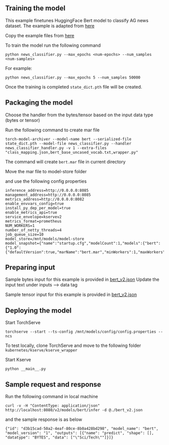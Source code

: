 ## Training the model

This example finetunes HuggingFace Bert model to classify AG news dataset. The example is adapted from [here](https://github.com/mlflow/mlflow-torchserve/tree/master/examples/E2EBert)

Copy the example files from [here](https://github.com/mlflow/mlflow-torchserve/tree/master/examples/E2EBert)

To train the model run the following command

```
python news_classifier.py --max_epochs <num-epochs> --num_samples <num-samples>
```

For example:

```
python news_classifier.py --max_epochs 5 --num_samples 50000
```

Once the training is completed `state_dict.pth` file will be created.

## Packaging the model

Choose the handler from the bytes/tensor based on the input data type (bytes or tensor)

Run the following command to create mar file

```
torch-model-archiver --model-name bert --serialized-file state_dict.pth --model-file news_classifier.py --handler news_classifier_handler.py -v 1 --extra-files "class_mapping.json,bert_base_uncased_vocab.txt,wrapper.py"
```

The command will create `bert.mar` file in current directory

Move the mar file to model-store folder 

and use the following config properties

```
inference_address=http://0.0.0.0:8085
management_address=http://0.0.0.0:8085
metrics_address=http://0.0.0.0:8082
enable_envvars_config=true
install_py_dep_per_model=true
enable_metrics_api=true
service_envelope=kservev2
metrics_format=prometheus
NUM_WORKERS=1
number_of_netty_threads=4
job_queue_size=10
model_store=/mnt/models/model-store
model_snapshot={"name":"startup.cfg","modelCount":1,"models":{"bert":{"1.0":{"defaultVersion":true,"marName":"bert.mar","minWorkers":1,"maxWorkers":5,"batchSize":1,"maxBatchDelay":5000,"responseTimeout":120}}}}
```

## Preparing input

Sample bytes input for this example is provided in [bert_v2.json](bytes/bert_v2.json)
Update the input text under inputs --> data tag

Sample tensor input for this example is provided in [bert_v2.json](tensor/bert_v2.json)

## Deploying the model

Start TorchServe

```
torchserve --start --ts-config /mnt/models/config/config.properties --ncs
```

To test locally, clone TorchServe and move to the following folder `kubernetes/kserve/kserve_wrapper`

Start Kserve

```
python __main__.py
```

## Sample request and response

Run the following command in local machine

```
curl -v -H "ContentType: application/json" http://localhost:8080/v2/models/bert/infer -d @./bert_v2.json
```

and the sample response is as below

```
{"id": "d3b15cad-50a2-4eaf-80ce-8b0a428bd298", "model_name": "bert", "model_version": "1", "outputs": [{"name": "predict", "shape": [], "datatype": "BYTES", "data": ["\"Sci/Tech\""]}]}
```


